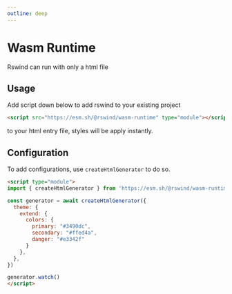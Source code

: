 ```yaml
---
outline: deep
---
```


# Wasm Runtime

Rswind can run with only a html file

## Usage
Add script down below to add rswind to your existing project

```html
<script src="https://esm.sh/@rswind/wasm-runtime" type="module"></script>
```

to your html entry file, styles will be apply instantly.

## Configuration

To add configurations, use `createHtmlGenerator` to do so.

```html
<script type="module">
import { createHtmlGenerator } from 'https://esm.sh/@rswind/wasm-runtime/api'

const generator = await createHtmlGenerator({
  theme: {
    extend: {
      colors: {
        primary: "#3490dc",
        secondary: "#ffed4a",
        danger: "#e3342f"
      }
    },
  },
})

generator.watch()
</script>
```
